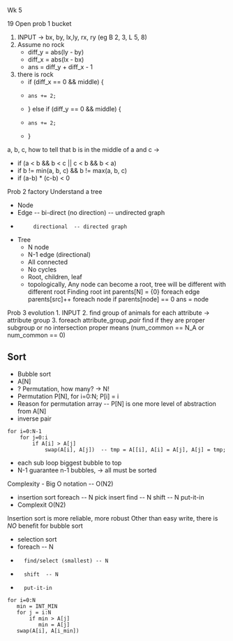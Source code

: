 Wk 5

19 Open
prob 1 bucket
1. INPUT -> bx, by, lx,ly, rx, ry (eg B 2, 3, L 5, 8)
2. Assume no rock
   * diff_y = abs(ly - by)
   * diff_x = abs(lx - bx)
   * ans = diff_y + diff_x - 1
3. there is rock
   * if (diff_x == 0 && middle) {
   *     ans += 2;
   * } else if (diff_y == 0 && middle) {
   *     ans += 2;
   * }

a, b, c, how to tell that b is in the middle of a and c -> 
* if (a < b && b < c || c < b && b < a)
* if b != min(a, b, c) && b != max(a, b, c)
* if (a-b) * (c-b) < 0

Prob 2 factory
Understand a tree
* Node
* Edge  -- bi-direct (no direction) -- undirected graph
*          directional  -- directed graph
* Tree 
    * N node
    * N-1 edge (directional)
    * All connected 
    * No cycles   
    * Root, children, leaf
    * topologically, Any node can become a root, tree will be different with different root
Finding root
    int parents[N] = {0}
    foreach edge
        parents[src]++
    foreach node
        if parents[node] == 0
           ans = node
           
Prob 3 evolution
    1. INPUT
    2. find group of animals for each attribute -> attribute group
    3. foreach attribute_group_*pair*
        find if they are proper subgroup or no intersection
        proper means (num_common == N_A or num_common == 0)

## Sort
* Bubble sort
* A[N]
* ? Permutation, how many? -> N!
* Permutation P[N], for i=0:N; P[i] = i
* Reason for permutation array -- P[N] is one more level of abstraction from A[N]
* inverse pair
```
for i=0:N-1
    for j=0:i
        if A[i] > A[j]
            swap(A[i], A[j])  -- tmp = A[[i], A[i] = A[j], A[j] = tmp;                       
```
* each sub loop biggest bubble to top 
* N-1 guarantee n-1 bubbles, -> all must be sorted 

Complexity - Big O notation -- O(N2)

* insertion sort
    foreach -- N
        pick
        insert
          find -- N
          shift -- N
          put-it-in
* Complexit O(N2)

Insertion sort is more reliable, more robust 
Other than easy write, there is *NO* benefit for bubble sort

* selection sort
*   foreach -- N
*       find/select (smallest) -- N
*       shift  -- N
*       put-it-in
```
for i=0:N
   min = INT_MIN
   for j = i:N
       if min > A[j]
          min = A[j]
   swap(A[i], A[i_min])     
```
